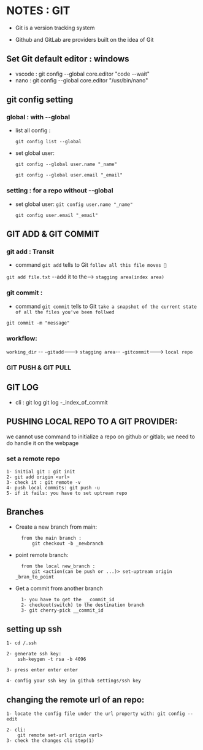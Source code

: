 # NOTES : GIT

+ Git is a version tracking system

+ Github and GitLab are providers built on the idea of Git

## Set Git default editor : windows 

- vscode : git config --global core.editor "code --wait"
- nano : git config --global core.editor "/usr/bin/nano"

## git config setting 
### global : with --global
- list all config : 

    ``git config list --global``
- set global user: 

    ``git config --global user.name "_name"``
    
    ``git config --global user.email "_email"``
### setting : for a repo without --global
- set global user: 
    ``git config user.name "_name"``
    
    ``git config user.email "_email"``

## GIT ADD & GIT COMMIT 
### git add : Transit
- command ``git add`` tells to Git ``follow all this file moves 👀``


``git add file.txt`` --add it to the--> ``stagging area(index area)``

### git commit : 
- command ``git commit`` tells to Git ``take a snapshot of the current state of all the files you've been follwed``

``git commit -m "message"``


### workflow:

``working_dir`` -- ``-gitadd``---> ``stagging area``-- ``-gitcommit``---> ``local repo``

### GIT PUSH & GIT PULL
<!-- GIT PUSH -->
## GIT LOG 

- cli :
	git log
	git log -_index_of_commit
## PUSHING LOCAL REPO TO A GIT PROVIDER:

we cannot use command to initialize a repo on github or gitlab; we need to do handle it on the webpage

### set a remote repo

	1- initial git : git init
	2- git add origin <url>
	3- check it : git remote -v
	4- push local commits: git push -u
	5- if it fails: you have to set uptream repo
## Branches
- Create a new branch from main:

		from the main branch : 
			git checkout -b _newbranch

- point remote branch:
	
		from the local new_branch : 
			git <action(can be push or ...)> set-uptream origin _bran_to_point 

- Get a commit from another branch
		
		1- you have to get the __commit_id
		2- checkout(switch) to the destination branch
		3- git cherry-pick __commit_id
## setting up ssh

	1- cd /.ssh

	2- generate ssh key: 
		ssh-keygen -t rsa -b 4096

	3- press enter enter enter

	4- config your ssh key in github settings/ssh key

## changing the remote url of an repo:

	1- locate the config file under the url property with: git config --edit

	2- cli:
		git remote set-url origin <url>
	3- check the changes cli step(1)
